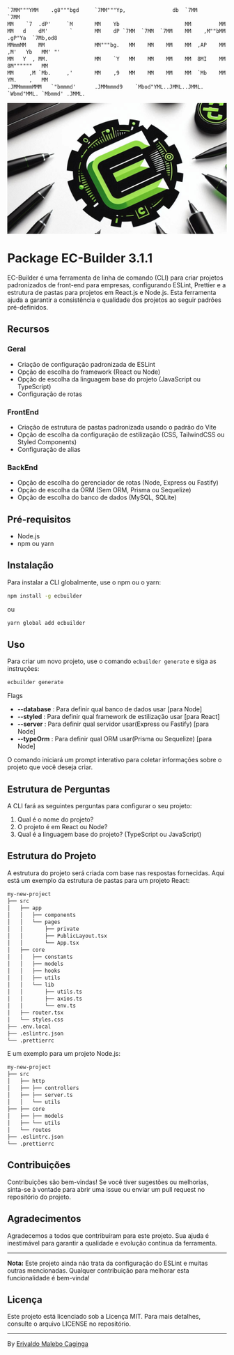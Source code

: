 ```                                                      ,,    ,,         ,,                    
`7MM"""YMM    .g8"""bgd     `7MM"""Yp,               db  `7MM       `7MM                    
MM    `7  .dP'     `M       MM    Yb                     MM         MM                    
MM   d    dM'       `       MM    dP `7MM  `7MM  `7MM    MM    ,M""bMM   .gP"Ya  `7Mb,od8 
MMmmMM    MM                MM"""bg.   MM    MM    MM    MM  ,AP    MM  ,M'   Yb   MM' "' 
MM   Y  , MM.               MM    `Y   MM    MM    MM    MM  8MI    MM  8M""""""   MM     
MM     ,M `Mb.     ,'       MM    ,9   MM    MM    MM    MM  `Mb    MM  YM.    ,   MM     
.JMMmmmmMMM   `"bmmmd'      .JMMmmmd9    `Mbod"YML..JMML..JMML. `Wbmd"MML. `Mbmmd' .JMML. 
```

<div style="width: 100%; height: 300px; overflow: hidden; margin-bottom: 20px;">
  <img src="./src/core/assets/logo-ec-builder.jpeg" alt="EC Builder Logo" style="width: 100%; height: 100%; object-fit: cover;">
</div>



# Package EC-Builder 3.1.1

EC-Builder é uma ferramenta de linha de comando (CLI) para criar projetos padronizados de front-end para empresas, configurando ESLint, Prettier e a estrutura de pastas para projetos em React.js e Node.js. Esta ferramenta ajuda a garantir a consistência e qualidade dos projetos ao seguir padrões pré-definidos.

## Recursos

### Geral
- Criação de configuração padronizada de ESLint
- Opção de escolha do framework (React ou Node)
- Opção de escolha da linguagem base do projeto (JavaScript ou TypeScript)
- Configuração de rotas

### FrontEnd
- Criação de estrutura de pastas padronizada usando o padrão do Vite
- Opção de escolha da configuração de estilização (CSS, TailwindCSS ou Styled Components)
- Configuração de alias

### BackEnd
- Opção de escolha do gerenciador de rotas (Node, Express ou Fastify)
- Opção de escolha da ORM (Sem ORM, Prisma ou Sequelize)
- Opção de escolha do banco de dados (MySQL, SQLite)

## Pré-requisitos

- Node.js
- npm ou yarn

## Instalação

Para instalar a CLI globalmente, use o npm ou o yarn:

```bash
npm install -g ecbuilder
```

ou

```bash
yarn global add ecbuilder
```

## Uso

Para criar um novo projeto, use o comando `ecbuilder generate` e siga as instruções:

```bash
ecbuilder generate
```

Flags
- **--database** : Para definir qual banco de dados usar [para Node]
- **--styled** : Para definir qual framework de estilização usar [para React]
- **--server** : Para definir qual servidor usar(Express ou Fastify) [para Node]
- **--typeOrm** : Para definir qual ORM  usar(Prisma ou Sequelize) [para Node]

O comando iniciará um prompt interativo para coletar informações sobre o projeto que você deseja criar.

## Estrutura de Perguntas

A CLI fará as seguintes perguntas para configurar o seu projeto:

1. Qual é o nome do projeto?
2. O projeto é em React ou Node?
3. Qual é a linguagem base do projeto? (TypeScript ou JavaScript)

## Estrutura do Projeto

A estrutura do projeto será criada com base nas respostas fornecidas. Aqui está um exemplo da estrutura de pastas para um projeto React:

```
my-new-project
├── src
│   ├── app
│   │   ├── components
│   │   └── pages
│   │       ├── private
│   │       ├── PublicLayout.tsx
│   │       └── App.tsx
│   ├── core
│   │   ├── constants
│   │   ├── models
│   │   ├── hooks
│   │   ├── utils
│   │   └── lib
│   │       ├── utils.ts
│   │       ├── axios.ts
│   │       └── env.ts
│   ├── router.tsx
│   └── styles.css
├── .env.local
├── .eslintrc.json
└── .prettierrc
```

E um exemplo para um projeto Node.js:

```
my-new-project
├── src
│   ├── http
│   ├── ├── controllers
│   ├── ├── server.ts
│   │   └── utils
├── ├── core
│   ├── ├── models
│   ├── └── utils
│   └── routes
├── .eslintrc.json
└── .prettierrc
```

## Contribuições

Contribuições são bem-vindas! Se você tiver sugestões ou melhorias, sinta-se à vontade para abrir uma issue ou enviar um pull request no repositório do projeto.


## Agradecimentos

Agradecemos a todos que contribuíram para este projeto. Sua ajuda é inestimável para garantir a qualidade e evolução contínua da ferramenta.

---

**Nota:** Este projeto ainda não trata da configuração do ESLint e muitas outras mencionadas. Qualquer contribuição para melhorar esta funcionalidade é bem-vinda!

## Licença

Este projeto está licenciado sob a Licença MIT. Para mais detalhes, consulte o arquivo LICENSE no repositório.

---

By [Erivaldo Malebo Caginga](https://github.com/erivaldocazinga22)